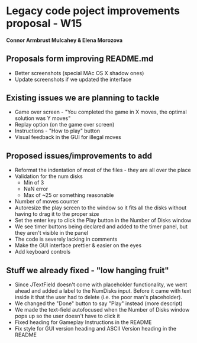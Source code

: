 # Legacy code poject improvements proposal - W15
#### Connor Armbrust Mulcahey & Elena Morozova

## Proposals form improving README.md
* Better screenshots (special MAc OS X shadow ones)
* Update screenshots if we updated the interface

## Existing issues we are planning to tackle
* Game over screen - "You completed the game in X moves, the optimal solution was Y moves"
* Replay option (on the game over screen)
* Instructions - "How to play" button
* Visual feedback in the GUI for illegal moves

## Proposed issues/improvements to add
* Reformat the indentation of most of the files - they are all over the place
* Validation for the num disks
  - Min of 3
  - NaN error
  - Max of ~25 or something reasonable
* Number of moves counter
* Autoresize the play screen to the window so it fits all the disks without having to drag it to the proper size
* Set the enter key to click the Play button in the Number of Disks window
* We see timer buttons being declared and added to the timer panel, but they aren't visible in the panel
* The code is severely lacking in comments
* Make the GUI interface prettier & easier on the eyes
* Add keyboard controls

## Stuff we already fixed - "low hanging fruit"
* Since JTextField doesn't come with placeholder functionality, we went ahead and added a label to the NumDisks input. Before it came with text inside it that the user had to delete (i.e. the poor man's placeholder).
* We changed the "Done" button to say "Play" instead (more descript)
* We made the text-field autofocused when the Number of Disks window pops up so the user doesn't have to click it
* Fixed heading for Gameplay Instructions in the README
* Fix style for GUI version heading and ASCII Version heading in the README
